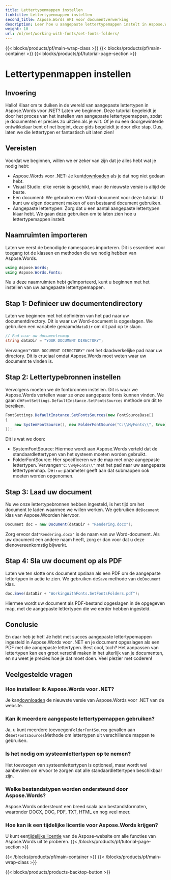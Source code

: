 ```yaml
---
title: Lettertypenmappen instellen
linktitle: Lettertypenmappen instellen
second_title: Aspose.Words API voor documentverwerking
description: Leer hoe u aangepaste lettertypemappen instelt in Aspose.Words voor .NET met deze uitgebreide, stapsgewijze handleiding. Perfect voor ontwikkelaars die documentlettertypen willen verbeteren.
weight: 10
url: /nl/net/working-with-fonts/set-fonts-folders/
---
```


{{< blocks/products/pf/main-wrap-class >}}
{{< blocks/products/pf/main-container >}}
{{< blocks/products/pf/tutorial-page-section >}}

# Lettertypenmappen instellen

## Invoering

Hallo! Klaar om te duiken in de wereld van aangepaste lettertypen in Aspose.Words voor .NET? Laten we beginnen. Deze tutorial begeleidt je door het proces van het instellen van aangepaste lettertypemappen, zodat je documenten er precies zo uitzien als je wilt. Of je nu een doorgewinterde ontwikkelaar bent of net begint, deze gids begeleidt je door elke stap. Dus, laten we die lettertypen er fantastisch uit laten zien!

## Vereisten

Voordat we beginnen, willen we er zeker van zijn dat je alles hebt wat je nodig hebt:

-  Aspose.Words voor .NET: Je kunt[downloaden](https://releases.aspose.com/words/net/) als je dat nog niet gedaan hebt.
- Visual Studio: elke versie is geschikt, maar de nieuwste versie is altijd de beste.
- Een document: We gebruiken een Word-document voor deze tutorial. U kunt uw eigen document maken of een bestaand document gebruiken.
- Aangepaste lettertypen: Zorg dat u een aantal aangepaste lettertypen klaar hebt. We gaan deze gebruiken om te laten zien hoe u lettertypemappen instelt.

## Naamruimten importeren

Laten we eerst de benodigde namespaces importeren. Dit is essentieel voor toegang tot de klassen en methoden die we nodig hebben van Aspose.Words.

```csharp
using Aspose.Words;
using Aspose.Words.Fonts;
```

Nu u deze naamruimten hebt geïmporteerd, kunt u beginnen met het instellen van uw aangepaste lettertypemappen.

## Stap 1: Definieer uw documentendirectory

 Laten we beginnen met het definiëren van het pad naar uw documentdirectory. Dit is waar uw Word-document is opgeslagen. We gebruiken een variabele genaamd`dataDir` om dit pad op te slaan.

```csharp
// Pad naar uw documentenmap
string dataDir = "YOUR DOCUMENT DIRECTORY";
```

 Vervangen`"YOUR DOCUMENT DIRECTORY"` met het daadwerkelijke pad naar uw directory. Dit is cruciaal omdat Aspose.Words moet weten waar uw document te vinden is.

## Stap 2: Lettertypebronnen instellen

 Vervolgens moeten we de fontbronnen instellen. Dit is waar we Aspose.Words vertellen waar ze onze aangepaste fonts kunnen vinden. We gaan de`FontSettings.DefaultInstance.SetFontsSources` methode om dit te bereiken.

```csharp
FontSettings.DefaultInstance.SetFontsSources(new FontSourceBase[]
{
	new SystemFontSource(), new FolderFontSource("C:\\MyFonts\\", true)
});
```

Dit is wat we doen:

- SystemFontSource: Hiermee wordt aan Aspose.Words verteld dat de standaardlettertypen van het systeem moeten worden gebruikt.
-  FolderFontSource: Hier specificeren we de map met onze aangepaste lettertypen. Vervangen`"C:\\MyFonts\\"` met het pad naar uw aangepaste lettertypenmap. De`true` parameter geeft aan dat submappen ook moeten worden opgenomen.

## Stap 3: Laad uw document

Nu we onze lettertypebronnen hebben ingesteld, is het tijd om het document te laden waarmee we willen werken. We gebruiken de`Document` klas van Aspose.Woorden hiervoor.

```csharp
Document doc = new Document(dataDir + "Rendering.docx");
```

 Zorg ervoor dat`"Rendering.docx"` is de naam van uw Word-document. Als uw document een andere naam heeft, zorg er dan voor dat u deze dienovereenkomstig bijwerkt.

## Stap 4: Sla uw document op als PDF

 Laten we ten slotte ons document opslaan als een PDF om de aangepaste lettertypen in actie te zien. We gebruiken de`Save` methode van de`Document` klas.

```csharp
doc.Save(dataDir + "WorkingWithFonts.SetFontsFolders.pdf");
```

Hiermee wordt uw document als PDF-bestand opgeslagen in de opgegeven map, met de aangepaste lettertypen die we eerder hebben ingesteld.

## Conclusie

En daar heb je het! Je hebt met succes aangepaste lettertypemappen ingesteld in Aspose.Words voor .NET en je document opgeslagen als een PDF met die aangepaste lettertypen. Best cool, toch? Het aanpassen van lettertypen kan een groot verschil maken in het uiterlijk van je documenten, en nu weet je precies hoe je dat moet doen. Veel plezier met coderen!

## Veelgestelde vragen

### Hoe installeer ik Aspose.Words voor .NET?

 Je kan[downloaden](https://releases.aspose.com/words/net/) de nieuwste versie van Aspose.Words voor .NET van de website.

### Kan ik meerdere aangepaste lettertypemappen gebruiken?

 Ja, u kunt meerdere toevoegen`FolderFontSource` gevallen aan de`SetFontsSources`Methode om lettertypen uit verschillende mappen te gebruiken.

### Is het nodig om systeemlettertypen op te nemen?

Het toevoegen van systeemlettertypen is optioneel, maar wordt wel aanbevolen om ervoor te zorgen dat alle standaardlettertypen beschikbaar zijn.

### Welke bestandstypen worden ondersteund door Aspose.Words?

Aspose.Words ondersteunt een breed scala aan bestandsformaten, waaronder DOCX, DOC, PDF, TXT, HTML en nog veel meer.

### Hoe kan ik een tijdelijke licentie voor Aspose.Words krijgen?

 U kunt een[tijdelijke licentie](https://purchase.aspose.com/temporary-license/) van de Aspose-website om alle functies van Aspose.Words uit te proberen.
{{< /blocks/products/pf/tutorial-page-section >}}

{{< /blocks/products/pf/main-container >}}
{{< /blocks/products/pf/main-wrap-class >}}

{{< blocks/products/products-backtop-button >}}
